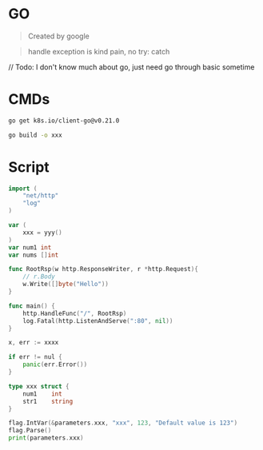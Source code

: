 # GO
> Created by google

> handle exception is kind pain, no try: catch


// Todo: I don't know much about go, just need go through basic sometime
# CMDs
```bash
go get k8s.io/client-go@v0.21.0

go build -o xxx

```
# Script
```go
import (
    "net/http"
    "log"
)

var (
    xxx = yyy()
)
var num1 int
var nums []int

func RootRsp(w http.ResponseWriter, r *http.Request){
    // r.Body
    w.Write([]byte("Hello"))
}

func main() {
    http.HandleFunc("/", RootRsp)
    log.Fatal(http.ListenAndServe(":80", nil))
}

x, err := xxxx

if err != nul {
    panic(err.Error())
}

type xxx struct {
    num1    int
    str1    string
}

flag.IntVar(&parameters.xxx, "xxx", 123, "Default value is 123")
flag.Parse()
print(parameters.xxx)
```